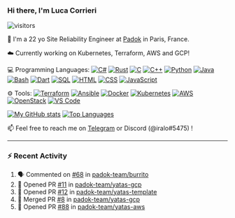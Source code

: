 ### Hi there, I'm Luca Corrieri

![visitors](https://visitor-badge.glitch.me/badge?page_id=corrieriluca.corrieriluca)

👋 I'm a 22 yo Site Reliability Engineer at [Padok](https://www.padok.fr/) in Paris, France.

☁️ Currently working on Kubernetes, Terraform, AWS and GCP!

💻 Programming Languages:
[![C#](https://img.shields.io/badge/C%23-1e9e25.svg?style=flat-square&logo=c%20sharp&logoColor=white)](#)
[![Rust](https://img.shields.io/badge/Rust-c14566?style=flat-square&logo=rust&logoColor=white)](#)
[![C](https://img.shields.io/badge/C-2570ae.svg?style=flat-square&logo=c&logoColor=white)](#)
[![C++](https://img.shields.io/badge/C%2b%2b-659bd3.svg?style=flat-square&logo=c%2B%2B&logoColor=white)](#)
[![Python](https://img.shields.io/badge/Python-3b78a7.svg?style=flat-square&logo=python&logoColor=white)](#)
[![Java](https://img.shields.io/badge/Java-ea2e2d.svg?style=flat-square&logo=java&logoColor=white)](#)
[![Bash](https://img.shields.io/badge/Bash-4ab056?style=flat-square&logo=gnu%20bash&logoColor=white)](#)
[![Dart](https://img.shields.io/badge/Dart-0175c2?style=flat-square&logo=dart&logoColor=white)](#)
[![SQL](https://img.shields.io/badge/SQL-eeeeee.svg?style=flat-square&logo=mysql&logoColor=black)](#)
[![HTML](https://img.shields.io/badge/HTML-f16625?style=flat-square&logo=html5&logoColor=white)](#)
[![CSS](https://img.shields.io/badge/CSS-264ee4?style=flat-square&logo=css3&logoColor=white)](#)
[![JavaScript](https://img.shields.io/badge/JavaScript-F7DF1E?style=flat-square&logo=javascript&logoColor=black)](#)

⚙️ Tools:
[![Terraform](https://img.shields.io/badge/Terraform-7B42BC?style=flat-square&logo=terraform&logoColor=white)](#)
[![Ansible](https://img.shields.io/badge/Ansible-000000?style=flat-square&logo=ansible&logoColor=white)](#)
[![Docker](https://img.shields.io/badge/Docker-2496ED?style=flat-square&logo=docker&logoColor=white)](#)
[![Kubernetes](https://img.shields.io/badge/Kubernetes-326CE5?style=flat-square&logo=kubernetes&logoColor=white)](#)
[![AWS](https://img.shields.io/badge/AWS-232F3E?style=flat-square&logo=amazonaws&logoColor=white)](#)
[![OpenStack](https://img.shields.io/badge/OpenStack-ED1944?style=flat-square&logo=openstack&logoColor=white)](#)
[![VS Code](https://img.shields.io/badge/VS%20Code-007ACC?style=flat-square&logo=visualstudiocode&logoColor=white)](#)

[![My GitHub stats](https://github-readme-stats.vercel.app/api?username=corrieriluca&hide_rank=true&count_private=true&include_all_commits=true&show_icons=true&theme=github_dark)](#)
[![Top Languages](https://github-readme-stats.vercel.app/api/top-langs/?username=corrieriluca&layout=compact&theme=github_dark)](#)

📫 Feel free to reach me on [Telegram](https://t.me/luccorri) or Discord (@iralo#5475) !

---

### :zap: Recent Activity

<!--START_SECTION:activity-->
1. 🗣 Commented on [#68](https://github.com/padok-team/burrito/issues/68) in [padok-team/burrito](https://github.com/padok-team/burrito)
2. 💪 Opened PR [#11](https://github.com/padok-team/yatas-gcp/pull/11) in [padok-team/yatas-gcp](https://github.com/padok-team/yatas-gcp)
3. 💪 Opened PR [#12](https://github.com/padok-team/yatas-template/pull/12) in [padok-team/yatas-template](https://github.com/padok-team/yatas-template)
4. 🎉 Merged PR [#8](https://github.com/padok-team/yatas-gcp/pull/8) in [padok-team/yatas-gcp](https://github.com/padok-team/yatas-gcp)
5. 💪 Opened PR [#88](https://github.com/padok-team/yatas-aws/pull/88) in [padok-team/yatas-aws](https://github.com/padok-team/yatas-aws)
<!--END_SECTION:activity-->
